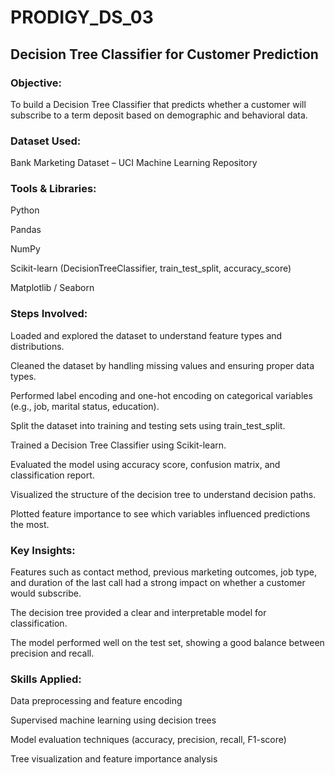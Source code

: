 # PRODIGY_DS_03

## Decision Tree Classifier for Customer Prediction

### Objective:

To build a Decision Tree Classifier that predicts whether a customer will subscribe to a term deposit based on demographic and behavioral data.

### Dataset Used:

Bank Marketing Dataset – UCI Machine Learning Repository

### Tools & Libraries:

Python

Pandas

NumPy

Scikit-learn (DecisionTreeClassifier, train_test_split, accuracy_score)

Matplotlib / Seaborn

### Steps Involved:

Loaded and explored the dataset to understand feature types and distributions.

Cleaned the dataset by handling missing values and ensuring proper data types.

Performed label encoding and one-hot encoding on categorical variables (e.g., job, marital status, education).

Split the dataset into training and testing sets using train_test_split.

Trained a Decision Tree Classifier using Scikit-learn.

Evaluated the model using accuracy score, confusion matrix, and classification report.

Visualized the structure of the decision tree to understand decision paths.

Plotted feature importance to see which variables influenced predictions the most.

### Key Insights:

Features such as contact method, previous marketing outcomes, job type, and duration of the last call had a strong impact on whether a customer would subscribe.

The decision tree provided a clear and interpretable model for classification.

The model performed well on the test set, showing a good balance between precision and recall.

### Skills Applied:

Data preprocessing and feature encoding

Supervised machine learning using decision trees

Model evaluation techniques (accuracy, precision, recall, F1-score)

Tree visualization and feature importance analysis
